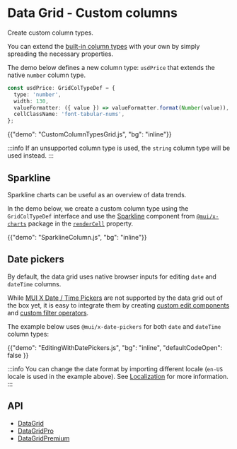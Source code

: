 # Data Grid - Custom columns

<p class="description">Create custom column types.</p>

You can extend the [built-in column types](/x/react-data-grid/column-definition/#column-types) with your own by simply spreading the necessary properties.

The demo below defines a new column type: `usdPrice` that extends the native `number` column type.

```ts
const usdPrice: GridColTypeDef = {
  type: 'number',
  width: 130,
  valueFormatter: ({ value }) => valueFormatter.format(Number(value)),
  cellClassName: 'font-tabular-nums',
};
```

{{"demo": "CustomColumnTypesGrid.js", "bg": "inline"}}

:::info
If an unsupported column type is used, the `string` column type will be used instead.
:::

## Sparkline

Sparkline charts can be useful as an overview of data trends.

In the demo below, we create a custom column type using the `GridColTypeDef` interface and use the [Sparkline](/x/react-charts/sparkline/) component from [`@mui/x-charts`](/x/react-charts/) package in the [`renderCell`](/x/react-data-grid/column-definition/#rendering-cells) property.

{{"demo": "SparklineColumn.js", "bg": "inline"}}

## Date pickers

By default, the data grid uses native browser inputs for editing `date` and `dateTime` columns.

While [MUI X Date / Time Pickers](/x/react-date-pickers/getting-started/) are not supported by the data grid out of the box yet, it is easy to integrate them by creating [custom edit components](/x/react-data-grid/editing/#create-your-own-edit-component) and [custom filter operators](/x/react-data-grid/filtering/customization/#create-a-custom-operator).

The example below uses `@mui/x-date-pickers` for both `date` and `dateTime` column types:

{{"demo": "EditingWithDatePickers.js", "bg": "inline", "defaultCodeOpen": false }}

:::info
You can change the date format by importing different locale (`en-US` locale is used in the example above).
See [Localization](/x/react-date-pickers/localization/) for more information.
:::

## API

- [DataGrid](/x/api/data-grid/data-grid/)
- [DataGridPro](/x/api/data-grid/data-grid-pro/)
- [DataGridPremium](/x/api/data-grid/data-grid-premium/)
